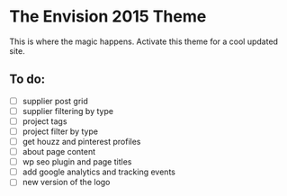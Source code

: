 # The Envision 2015 Theme
This is where the magic happens. Activate this theme for a cool updated site.

## To do:
 - [ ] supplier post grid
 - [ ] supplier filtering by type
 - [ ] project tags
 - [ ] project filter by type
 - [ ] get houzz and pinterest profiles
 - [ ] about page content
 - [ ] wp seo plugin and page titles
 - [ ] add google analytics and tracking events
 - [ ] new version of the logo 